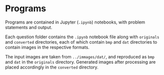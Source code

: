 # Programs

Programs are contained in Jupyter (`.ipynb`) notebooks, with problem statements and output.

Each question folder contains the `.ipynb` notebook file along with `originals` and `converted`
directories, each of which contain `bmp` and `dat` directories to contain images in the respective
formats.

The input images are taken from `../immages/dat/`, and reproduced as `bmp` and `dat` in the
`originals` directory. Generated images after processing are placed accordingly in the `converted`
directory.
